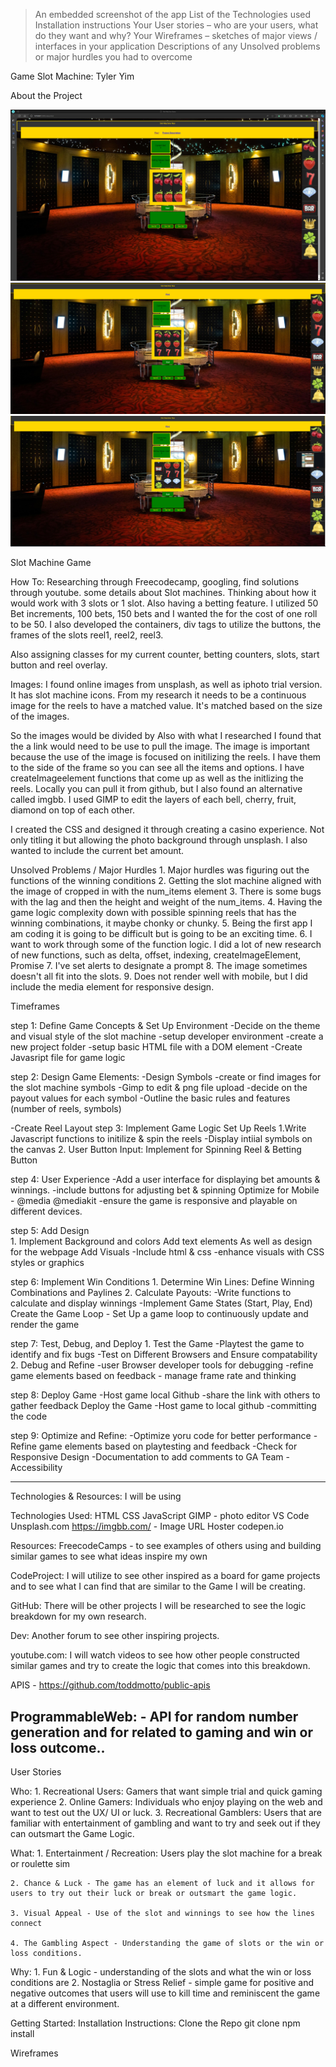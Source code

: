  >An embedded screenshot of the app
 >List of the Technologies used
 >Installation instructions
 >Your User stories – who are your users, what do they want and why?
 >Your Wireframes – sketches of major views / interfaces in your application
 >Descriptions of any Unsolved problems or major hurdles you had to overcome

Game Slot Machine:
Tyler Yim

About the Project

![Alt text](image.png)
![Alt text](image-1.png)
![Alt text](image-3.png)

Slot Machine Game

How To:
Researching through Freecodecamp, googling, find solutions through youtube. some details about Slot machines. Thinking about how it would work with 3 slots or 1 slot. Also having a betting feature. I utilized 50 Bet increments, 100 bets, 150 bets and I wanted the for the cost of one roll to be 50. I also developed the containers, div tags to utilize the buttons, the frames of the slots reel1, reel2, reel3. 

Also assigning classes for my current counter, betting counters, slots, start button and reel overlay. 

Images: 
I found online images from unsplash, as well as iphoto trial version. It has slot machine icons. From my research it needs to be a continuous image for the reels to have a matched value. It's matched based on the size of the images. 

So the images would be divided by 
Also with what I researched I found that the a link would need to be use to pull the image. The image is important because the use of the image is focused on initilizing the reels. I have them to the side of the frame so you can see all the items and options. I have createImageelement functions that come up as well as the initlizing the reels. Locally you can pull it from github, but I also found an alternative called imgbb. I used GIMP to edit the layers of each bell, cherry, fruit, diamond on top of each other.

I created the CSS and designed it through creating a casino experience. Not only titling it but allowing the photo background through unsplash. I also wanted to include the current bet amount. 


Unsolved Problems / Major Hurdles
    1. Major hurdles was figuring out the functions of the winning conditions
    2. Getting the slot machine aligned with the image of cropped in with the num_items element
    3. There is some bugs with the lag and then the height and weight of the num_items.
    4. Having the game logic complexity down with possible spinning reels that has the winning combinations, it maybe chonky or chunky.
    5. Being the first app I am coding it is going to be difficult but is going to be an exciting time. 
    6. I want to work through some of the function logic. I did a lot of new research of new functions, such as delta, offset, indexing, createImageElement, Promise
    7. I've set alerts to designate a prompt
    8. The image sometimes doesn't all fit into the slots. 
    9. Does not render well with mobile, but I did include the media element for responsive design. 
    
Timeframes

step 1: Define Game Concepts & Set Up Environment
    -Decide on the theme and visual style of the slot machine
    -setup developer environment
    -create a new project folder
    -setup basic HTML file with a DOM element
    -Create Javasript file for game logic

step 2: Design Game Elements:
-Design Symbols
    -create or find images for the slot machine symbols
    -Gimp to edit & png file upload
    -decide on the payout values for each symbol
        -Outline the basic rules and features (number of reels, symbols)

-Create Reel Layout 
step 3: Implement Game Logic
    Set Up Reels
    1.Write Javascript functions to initilize & spin the reels
    -Display intiial symbols on the canvas
    2. User Button Input:
    Implement for Spinning Reel & Betting Button

step 4: User Experience 
    -Add a user interface for displaying bet amounts & winnings.
    -include buttons for adjusting bet & spinning
    Optimize for Mobile - @media @mediakit
    -ensure the game is responsive and playable on different devices.

step 5: Add Design    
    1. Implement Background and colors 
    Add text elements 
    As well as design for the webpage
    Add Visuals
    -Include html & css
    -enhance visuals with CSS styles or graphics
    
step 6: Implement Win Conditions
    1. Determine Win Lines:
    Define Winning Combinations and Paylines
    2. Calculate Payouts:
    -Write functions to calculate and display winnings
    -Implement Game States (Start, Play, End)
        Create the Game Loop
    - Set Up a game loop to continuously update and render the game 


step 7: Test, Debug, and Deploy
    1. Test the Game
    -Playtest the game to identify and fix bugs
    -Test on Different Browsers and Ensure compatability 
    2. Debug and Refine
    -user Browser developer tools for debugging
    -refine game elements based on feedback
    - manage frame rate and thinking

step 8: Deploy Game
    -Host game local Github
    -share the link with others to gather feedback
    Deploy the Game
    -Host game to local github
    -committing the code
    

step 9: Optimize and Refine:
    -Optimize yoru code for better performance
    -Refine game elements based on playtesting and feedback
    -Check for Responsive Design
    -Documentation to add comments to GA Team
    -Accessibility

--------------------------
Technologies & Resources: I will be using

Technologies Used:
HTML
CSS
JavaScript
GIMP - photo editor
VS Code
Unsplash.com
https://imgbb.com/ - Image URL Hoster
codepen.io

Resources: 
FreecodeCamps - to see examples of others using and building similar games to see what ideas inspire my own

CodeProject: I will utilize to see other inspired as a board for game projects and to see what I can find that are similar to the Game I will be creating.

GitHub: There will be other projects I will be researched to see the logic breakdown for my own research.

Dev: Another forum to see other inspiring projects.

youtube.com: I will watch videos to see how other people constructed similar games and try to create the logic that comes into this breakdown. 

APIS - https://github.com/toddmotto/public-apis

ProgrammableWeb: - API for random number generation and for related to gaming and win or loss outcome.. 
------------------


User Stories

Who: 
    1. Recreational Users: Gamers that want  simple trial and quick gaming experience
    2. Online Gamers: Individuals who enjoy playing on the web and want to test out the UX/ UI or luck.
    3. Recreational Gamblers: Users that are familiar with entertainment of gambling and want to try and seek out if they can outsmart the Game Logic.

What: 
    1. Entertainment / Recreation: Users play the slot machine for a break or roulette sim
    
    2. Chance & Luck - The game has an element of luck and it allows for users to try out their luck or break or outsmart the game logic.

    3. Visual Appeal - Use of the slot and winnings to see how the lines connect

    4. The Gambling Aspect - Understanding the game of slots or the win or loss conditions.

Why:
    1. Fun & Logic - understanding of the slots and what the win or loss conditions are
    2. Nostaglia or Stress Relief  - simple game for positive and negative outcomes that users will use to kill time and reminiscent the game at a different environment.  


Getting Started: 
Installation Instructions:
Clone the Repo
git clone 
npm install


Wireframes

